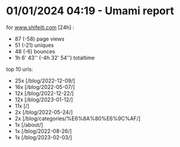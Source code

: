# 01/01/2024 04:19 - Umami report
for www.shifeiti.com [24h] :

 - 87 (-58) page views
 - 51 (-21) uniques
 - 48 (-6) bounces
 - 1h 6' 43'' (-4h 32' 54'') totaltime


top 10 urls:
 - 25x [/blog/2022-12-09/]
 - 16x [/blog/2022-05-07/]
 - 12x [/blog/2022-12-22/]
 - 12x [/blog/2023-01-12/]
 - 11x [/]
 - 2x [/blog/2022-05-24/]
 - 2x [/blog/categories/%E6%8A%80%E6%9C%AF/]
 - 1x [/about/]
 - 1x [/blog/2022-08-26/]
 - 1x [/blog/2023-02-03/]


